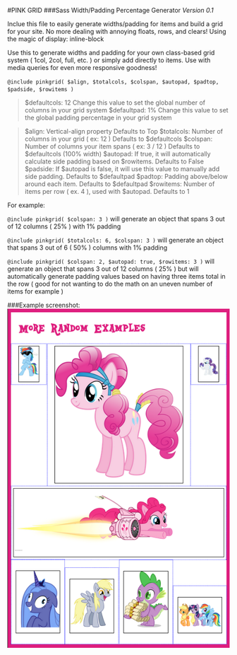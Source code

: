 #PINK GRID
###Sass Width/Padding Percentage Generator
*Version 0.1*

Inclue this file to easily generate widths/padding for items and build a grid for your site.
No more dealing with annoying floats, rows, and clears! Using the magic of display: inline-block

Use this to generate widths and padding for your own class-based grid system ( 1col, 2col, full, etc. ) or simply add directly to items.
Use with media queries for even more responsive goodness!

`@include pinkgrid( $align, $totalcols, $colspan, $autopad, $padtop, $padside, $rowitems )`

> $defaultcols:	12 	Change this value to set the global number of columns in your grid system
> $defaultpad:	1%	Change this value to set the global padding percentage in your grid system

> $align:		Vertical-align property 													Defaults to Top
> $totalcols: 	Number of columns in your grid ( ex: 12 ) 									Defaults to $defaultcols
> $colspan: 	Number of columns your item spans ( ex: 3 / 12 ) 							Defaults to $defaultcols (100% width)
> $autopad:		If true, it will automatically calculate side padding based on $rowitems. 	Defaults to False
> $padside:		If $autopad is false, it will use this value to manually add side padding. 	Defaults to $defaultpad
> $padtop:		Padding above/below around each item. 										Defaults to $defaultpad
> $rowitems:	Number of items per row ( ex. 4 ), used with $autopad. 						Defaults to 1

For example: 

`@include pinkgrid( $colspan: 3 )` will generate an object that spans 3 out of 12 columns ( 25% ) with 1% padding

`@include pinkgrid( $totalcols: 6, $colspan: 3 )` will generate an object that spans 3 out of 6 ( 50% ) columns with 1% padding

`@include pinkgrid( $colspan: 2, $autopad: true, $rowitems: 3 )` will generate an object that spans 3 out of 12 columns ( 25% ) but will automatically generate padding values based on having three items total in the row ( good for not wanting to do the math on an uneven number of items for example )

###Example screenshot:
![Screenshot](screenshot.png)

